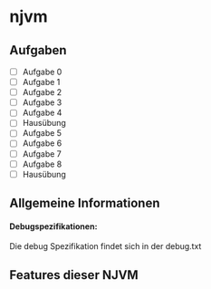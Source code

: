 # njvm

## Aufgaben

- [ ] Aufgabe 0
- [ ] Aufgabe 1
- [ ] Aufgabe 2
- [ ] Aufgabe 3
- [ ] Aufgabe 4
- [ ] Hausübung
- [ ] Aufgabe 5
- [ ] Aufgabe 6
- [ ] Aufgabe 7
- [ ] Aufgabe 8
- [ ] Hausübung

## Allgemeine Informationen

#### Debugspezifikationen:

Die debug Spezifikation findet sich in der debug.txt

## Features dieser NJVM


